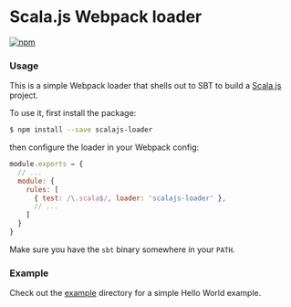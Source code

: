 # Scala.js Webpack loader

[![npm](https://img.shields.io/npm/v/scalajs-loader.svg)](https://www.npmjs.com/package/scalajs-loader)

### Usage

This is a simple Webpack loader that shells out to SBT to build a [Scala.js](http://www.scala-js.org) project.

To use it, first install the package:

```bash
$ npm install --save scalajs-loader
```

then configure the loader in your Webpack config:

```js
module.exports = {
  // ...
  module: {
    rules: [
      { test: /\.scala$/, loader: 'scalajs-loader' },
      // ...
    ]
  }
}
```

Make sure you have the `sbt` binary somewhere in your `PATH`.

### Example

Check out the [example](example) directory for a simple Hello World example.
